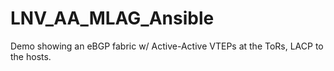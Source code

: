 # LNV_AA_MLAG_Ansible
Demo showing an eBGP fabric w/ Active-Active VTEPs at the ToRs, LACP to the hosts.
